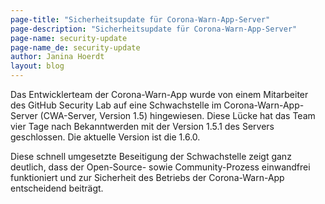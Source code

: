 ```yaml
---
page-title: "Sicherheitsupdate für Corona-Warn-App-Server"
page-description: "Sicherheitsupdate für Corona-Warn-App-Server"
page-name: security-update
page-name_de: security-update
author: Janina Hoerdt
layout: blog
---
```


Das Entwicklerteam der Corona-Warn-App wurde von einem Mitarbeiter des GitHub Security Lab auf eine Schwachstelle im Corona-Warn-App-Server (CWA-Server, Version 1.5) hingewiesen. Diese Lücke hat das Team vier Tage nach Bekanntwerden mit der Version 1.5.1 des Servers geschlossen. Die aktuelle Version ist die 1.6.0.

Diese schnell umgesetzte Beseitigung der Schwachstelle zeigt ganz deutlich, dass der Open-Source- sowie Community-Prozess einwandfrei funktioniert und zur Sicherheit des Betriebs der Corona-Warn-App entscheidend beiträgt.


<!-- overview -->
